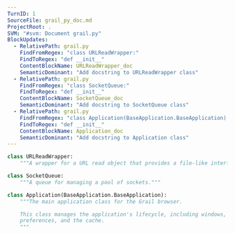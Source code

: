 ```yaml
---
TurnID: 1
SourceFile: grail_py_doc.md
ProjectRoot: .
SVM: "#svm: Document grail.py"
BlockUpdates:
  - RelativePath: grail.py
    FindFromRegex: "class URLReadWrapper:"
    FindToRegex: "def __init__"
    ContentBlockName: URLReadWrapper_doc
    SemanticDominant: "Add docstring to URLReadWrapper class"
  - RelativePath: grail.py
    FindFromRegex: "class SocketQueue:"
    FindToRegex: "def __init__"
    ContentBlockName: SocketQueue_doc
    SemanticDominant: "Add docstring to SocketQueue class"
  - RelativePath: grail.py
    FindFromRegex: "class Application(BaseApplication.BaseApplication):"
    FindToRegex: "def __init__"
    ContentBlockName: Application_doc
    SemanticDominant: "Add docstring to Application class"
---
```


```python URLReadWrapper_doc
class URLReadWrapper:
    """A wrapper for a URL read object that provides a file-like interface."""

```

```python SocketQueue_doc
class SocketQueue:
    """A queue for managing a pool of sockets."""

```

```python Application_doc
class Application(BaseApplication.BaseApplication):
    """The main application class for the Grail browser.

    This class manages the application's lifecycle, including windows,
    preferences, and the cache.
    """

```
